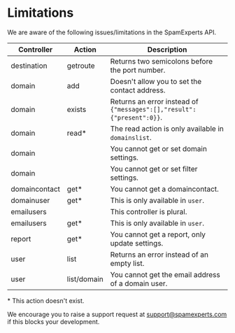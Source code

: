 # Limitations

We are aware of the following issues/limitations in the SpamExperts API.

Controller    | Action      | Description
----------    | -------     | ------------
destination   | getroute    | Returns two semicolons before the port number.
domain        | add         | Doesn't allow you to set the contact address.
domain        | exists      | Returns an error instead of `{"messages":[],"result":{"present":0}}`.
domain        | read*       | The read action is only available in `domainslist`.
domain        |             | You cannot get or set domain settings.
domain        |             | You cannot get or set filter settings.
domaincontact | get*        | You cannot get a domaincontact.
domainuser    | get*        | This is only available in `user`.
emailusers    |             | This controller is plural.
emailusers    | get*        | This is only available in `user`.
report        | get*        | You cannot get a report, only update settings.
user          | list        | Returns an error instead of an empty list.
user          | list/domain | You cannot get the email address of a domain user.

\* This action doesn't exist.

We encourage you to raise a support request at [support@spamexperts.com](support@spamexperts.com)
if this blocks your development.
